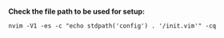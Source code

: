 **Check the file path to be used for setup:**
```shell
nvim -V1 -es -c "echo stdpath('config') . '/init.vim'" -cq
```
